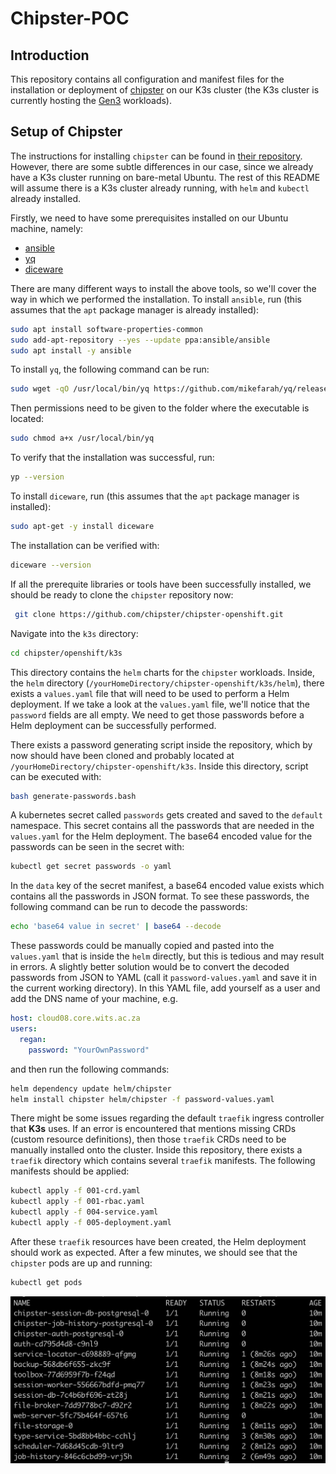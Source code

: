 # Chipster-POC

## Introduction
This repository contains all configuration and manifest files for the installation or deployment of [chipster](https://github.com/chipster/chipster-openshift/tree/k3s) on our K3s cluster (the K3s cluster is currently hosting the [Gen3](https://github.com/sbimb/gen3-dev) workloads).

## Setup of Chipster
The instructions for installing `chipster` can be found in [their repository](https://github.com/chipster/chipster-openshift/blob/k3s/k3s/README.md). However, there are some subtle differences in our case, since we already have a K3s cluster running on bare-metal Ubuntu. The rest of this README will assume there is a K3s cluster already running, with `helm` and `kubectl` already installed.      

Firstly, we need to have some prerequisites installed on our Ubuntu machine, namely:
- [ansible](https://docs.ansible.com/)
- [yq](https://github.com/mikefarah/yq/blob/master/README.md)
- [diceware](https://pypi.org/project/diceware/)

There are many different ways to install the above tools, so we'll cover the way in which we performed the installation. To install `ansible`, run (this assumes that the `apt` package manager is already installed):
```bash
sudo apt install software-properties-common
sudo add-apt-repository --yes --update ppa:ansible/ansible
sudo apt install -y ansible
```

To install `yq`, the following command can be run:
```bash
sudo wget -qO /usr/local/bin/yq https://github.com/mikefarah/yq/releases/latest/download/yq_linux_amd64
```
Then permissions need to be given to the folder where the executable is located:
```bash
sudo chmod a+x /usr/local/bin/yq
```
To verify that the installation was successful, run:
```bash
yp --version
```
To install `diceware`, run (this assumes that the `apt` package manager is installed):
```bash
sudo apt-get -y install diceware
```
The installation can be verified with:
```bash
diceware --version
```
If all the prerequite libraries or tools have been successfully installed, we should be ready to clone the `chipster` repository now:
```bash
 git clone https://github.com/chipster/chipster-openshift.git
```
Navigate into the `k3s` directory:
```bash
cd chipster/openshift/k3s
```
This directory contains the `helm` charts for the `chipster` workloads. Inside, the `helm` directory (`/yourHomeDirectory/chipster-openshift/k3s/helm`), there exists a `values.yaml` file that will need to be used to perform a Helm deployment. If we take a look at the `values.yaml` file, we'll notice that the `password` fields are all empty. We need to get those passwords before a Helm deployment can be successfully performed.   

There exists a password generating script inside the repository, which by now should have been cloned and probably located at `/yourHomeDirectory/chipster-openshift/k3s`. Inside this directory, script can be executed with:
```bash
bash generate-passwords.bash
``` 
A kubernetes secret called `passwords` gets created and saved to the `default` namespace. This secret contains all the passwords that are needed in the `values.yaml` for the Helm deployment. The base64 encoded value for the passwords can be seen in the secret with:
```bash
kubectl get secret passwords -o yaml
```
In the `data` key of the secret manifest, a base64 encoded value exists which contains all the passwords in JSON format. To see these passwords, the following command can be run to decode the passwords:
```bash
echo 'base64 value in secret' | base64 --decode
```
These passwords could be manually copied and pasted into the `values.yaml` that is inside the `helm` directly, but this is tedious and may result in errors. A slightly better solution would be to convert the decoded passwords from JSON to YAML (call it `password-values.yaml` and save it in the current working directory). In this YAML file, add yourself as a user and add the DNS name of your machine, e.g.
```yaml
host: cloud08.core.wits.ac.za
users:
  regan:
    password: "YourOwnPassword"
```
and then run the following commands:
```bash
helm dependency update helm/chipster
helm install chipster helm/chipster -f password-values.yaml
```
There might be some issues regarding the default `traefik` ingress controller that **K3s** uses. If an error is encountered that mentions missing CRDs (custom resource definitions), then those `traefik` CRDs need to be manually installed onto the cluster. Inside this repository, there exists a `traefik` directory which contains several `traefik` manifests. The following manifests should be applied:
```bash
kubectl apply -f 001-crd.yaml
kubectl apply -f 001-rbac.yaml
kubectl apply -f 004-service.yaml
kubectl apply -f 005-deployment.yaml
```
After these `traefik` resources have been created, the Helm deployment should work as expected. After a few minutes, we should see that the `chipster` pods are up and running:
```bash
kubectl get pods
```
![Chipster Pods](public/assets/images/chipster-pods.png "Chipster Pods")     

